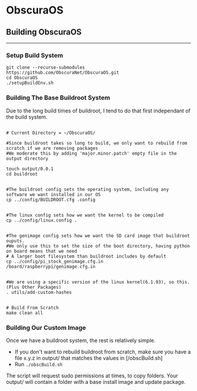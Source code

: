 # ObscuraOS




## Building ObscuraOS
---

### Setup Build System

```
git clone --recurse-submodules https://github.com/ObscuraNet/ObscuraOS.git
cd ObscuraOS
./setupBuildEnv.sh
```

### Building The Base Buildroot System

Due to the long build times of buildroot, I tend to do that first independant of the build system.

```

# Current Directory = ~/ObscuraOS/

#Since buildroot takes so long to build, we only want to rebuild from scratch if we are removing packages
#We moderate this by adding 'major.minor.patch' empty file in the output directory

touch output/0.0.1
cd buildroot


#The buildroot config sets the operating system, including any software we want installed in our OS
cp ../config/BUILDROOT.cfg .config


#The linux config sets how we want the kernel to be compiled
cp ../config/linux.config .


#The genimage config sets how we want the SD card image that buildroot ouputs.
#We only use this to set the size of the boot directory, having python on board means that we need
# A larger boot filesystem than buildroot includes by default
cp ../config/pi_stock_genimage.cfg.in  /board/raspberrypi/genimage.cfg.in


#We are using a specific version of the linux kernel(6.1.93), so this. (Plus Other Packages)
. utils/add-custom-hashes


# Build From Scratch
make clean all

```

### Building Our Custom Image

Once we have a buildroot system, the rest is relatively simple.
- If you don't want to rebuild buildroot from scratch, make sure you have a file x.y.z in output/ that matches the values in [/obscBuild.sh]
- Run `./obscBuild.sh`

The script will request sudo permissions at times, to copy folders.
Your output/ will contain a folder with a base install image and update package.
